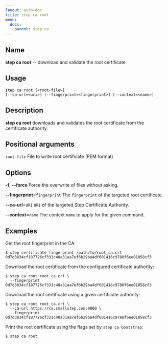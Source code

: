 ```yaml
---
layout: auto-doc
title: step ca root
menu:
  docs:
    parent: step ca
---
```


## Name
**step ca root** -- download and validate the root certificate

## Usage

```raw
step ca root [<root-file>]
[--ca-url=<uri>] [--fingerprint=<fingerprint>] [--context=<name>]
```

## Description

**step ca root** downloads and validates the root certificate from the
certificate authority.

## Positional arguments

`root-file`
File to write root certificate (PEM format)

## Options


**-f**, **--force**
Force the overwrite of files without asking.

**--fingerprint**=`fingerprint`
The `fingerprint` of the targeted root certificate.

**--ca-url**=`URI`
`URI` of the targeted Step Certificate Authority.

**--context**=`name`
The context `name` to apply for the given command.

## Examples

Get the root fingerprint in the CA:
```shell
$ step certificate fingerprint /path/to/root_ca.crt
0d7d3834cf187726cf331c40a31aa7ef6b29ba4df601416c9788f6ee01058cf3
```

Download the root certificate from the configured certificate authority:
```shell
$ step ca root root_ca.crt \
  --fingerprint 0d7d3834cf187726cf331c40a31aa7ef6b29ba4df601416c9788f6ee01058cf3
```

Download the root certificate using a given certificate authority:
```shell
$ step ca root root_ca.crt \
  --ca-url https://ca.smallstep.com:9000 \
  --fingerprint 0d7d3834cf187726cf331c40a31aa7ef6b29ba4df601416c9788f6ee01058cf3
```

Print the root certificate using the flags set by `step ca bootstrap`:
```shell
$ step ca root
```

